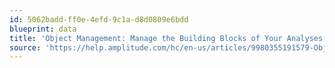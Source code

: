 ```yaml
---
id: 5062badd-ff0e-4efd-9c1a-d8d0809e6bdd
blueprint: data
title: 'Object Management: Manage the Building Blocks of Your Analyses'
source: 'https://help.amplitude.com/hc/en-us/articles/9980355191579-Object-management-Manage-the-building-blocks-of-your-analyses'
---
```

